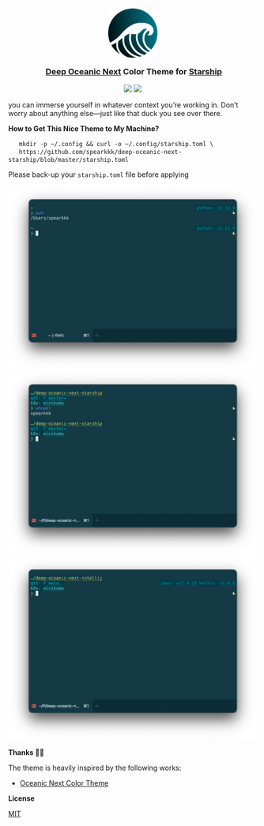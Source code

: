 <h3 align="center">
	<img src="https://raw.githubusercontent.com/spearkkk/deep-oceanic-next/93d6557c42fda451679225133acee3d62773dcfd/big_wave.svg" width="100" alt="big_wave"/><br/>
	<img src="https://raw.githubusercontent.com/catppuccin/catppuccin/main/assets/misc/transparent.png" height="30" width="0px"/>
	<a href="https://github.com/spearkkk/deep-oceanic-next">Deep Oceanic Next</a> Color Theme for <a href="https://starship.rs">Starship</a>
</h3>
<p align="center">
	<a href="https://github.com/spearkkk/deep-oceanic-next-starship/stargazers"><img src="https://img.shields.io/github/stars/spearkkk/deep-oceanic-next-starship?colorA=001a1f&colorB=fac863&style=for-the-badge"></a>
	<a href="https://github.com/spearkkk/starship-oceanic-next/contributors"><img src="https://img.shields.io/github/contributors/spearkkk/starship-oceanic-next?colorA=001a1f&colorB=5fb3b3&style=for-the-badge"></a>
</p>

you can immerse yourself in whatever context you’re working in. Don’t worry about anything else—just like that duck you see over there.  


**How to Get This Nice Theme to My Machine?**
```shell
   mkdir -p ~/.config && curl -o ~/.config/starship.toml \
   https://github.com/spearkkk/deep-oceanic-next-starship/blob/master/starship.toml
```
Please back-up your `starship.toml` file before applying

![deep-oceanic-next-starship_01.png](./deep-oceanic-next-starship_01.png)
![deep-oceanic-next-starship_02.png](./deep-oceanic-next-starship_02.png)
![deep-oceanic-next-starship_03.png](./deep-oceanic-next-starship_03.png)

**Thanks 🫰🏼**

The theme is heavily inspired by the following works:

- [Oceanic Next Color Theme](https://github.com/voronianski/oceanic-next-color-scheme)

**License**

[MIT](LICENSE)


